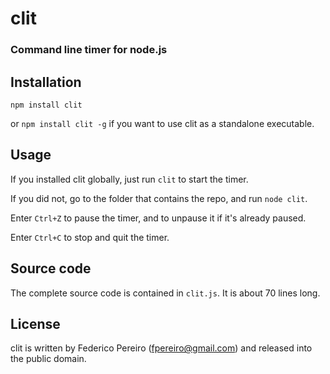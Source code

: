 # clit

### Command line timer for node.js

## Installation

`npm install clit`

or `npm install clit -g` if you want to use clit as a standalone executable.

## Usage

If you installed clit globally, just run `clit` to start the timer.

If you did not, go to the folder that contains the repo, and run `node clit`.

Enter `Ctrl+Z` to pause the timer, and to unpause it if it's already paused.

Enter `Ctrl+C` to stop and quit the timer.

## Source code

The complete source code is contained in `clit.js`. It is about 70 lines long.

## License

clit is written by Federico Pereiro (fpereiro@gmail.com) and released into the public domain.
